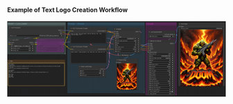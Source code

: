 #### Example of Text Logo Creation Workflow

![Workflow Example of Text Logo Creation](https://github.com/mikecabral/ComfyUI_Workspaces/blob/master/workflows/SDXL_Text/SDXL_TEXT.PNG)
